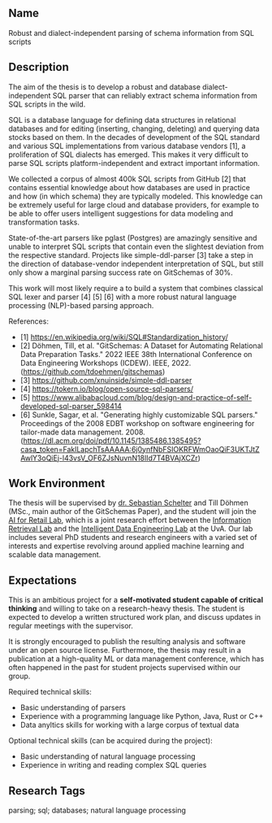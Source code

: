 ## Name

Robust and dialect-independent parsing of schema information from SQL scripts

## Description

The aim of the thesis is to develop a robust and database dialect-independent SQL parser that can reliably extract schema information from SQL scripts in the wild.

SQL is a database language for defining data structures in relational databases and for editing (inserting, changing, deleting) and querying data stocks based on them. In the decades of development of the SQL standard and various SQL implementations from various database vendors [1], a proliferation of SQL dialects has emerged. This makes it very difficult to parse SQL scripts platform-independent and extract important information.

We collected a corpus of almost 400k SQL scripts from GitHub [2] that contains essential knowledge about how databases are used in practice and how (in which schema) they are typically modeled. This knowledge can be extremely useful for large cloud and database providers, for example to be able to offer users intelligent suggestions for data modeling and transformation tasks.

State-of-the-art parsers like pglast (Postgres) are amazingly sensitive and unable to interpret SQL scripts that contain even the slightest deviation from the respective standard. Projects like simple-ddl-parser [3] take a step in the direction of database-vendor independent interpretation of SQL, but still only show a marginal parsing success rate on GitSchemas of 30%.

This work will most likely require a to build a system that combines classical SQL lexer and parser [4] [5] [6] with a more robust natural language processing (NLP)-based parsing approach.

References:
 * [1] https://en.wikipedia.org/wiki/SQL#Standardization_history/
 * [2] Döhmen, Till, et al. "GitSchemas: A Dataset for Automating Relational Data Preparation Tasks." 2022 IEEE 38th International Conference on Data Engineering Workshops (ICDEW). IEEE, 2022. (https://github.com/tdoehmen/gitschemas)
 * [3] https://github.com/xnuinside/simple-ddl-parser
 * [4] https://tokern.io/blog/open-source-sql-parsers/
 * [5] https://www.alibabacloud.com/blog/design-and-practice-of-self-developed-sql-parser_598414
 * [6] Sunkle, Sagar, et al. "Generating highly customizable SQL parsers." Proceedings of the 2008 EDBT workshop on software engineering for tailor-made data management. 2008. (https://dl.acm.org/doi/pdf/10.1145/1385486.1385495?casa_token=FaklLapchTsAAAAA:6j0ynfNbFSIOKRFWmOaoQiF3UKTJtZAwlY3oQiEj-l43vsV_OF6ZJsNuvnN18lId7T4BVAjXCZr)
 
 ## Work Environment

 The thesis will be supervised by [dr. Sebastian Schelter](https://ssc.io) and Till Döhmen (MSc., main author of the GitSchemas Paper), and the student will join the [AI for Retail Lab](https://icai.ai/airlab/),
 which is a joint research effort between the [Information Retrieval Lab](https://irlab.science.uva.nl/) and the [Intelligent Data Engineering Lab](https://indelab.org) at the UvA.  Our lab includes several PhD students and research engineers with a varied set of interests and expertise revolving around applied machine learning and scalable data management.

 ## Expectations

This is an ambitious project for a **self-motivated student capable of critical thinking** and willing to take on a research-heavy thesis.
The student is expected to develop a written structured work plan, and discuss updates in regular meetings with the supervisor.

It is strongly encouraged to publish the resulting analysis and software under an open source license. Furthermore,
the thesis may result in a publication at a high-quality ML or data management conference, which has often happened in the past for student projects supervised within our group.

Required technical skills:
 * Basic understanding of parsers
 * Experience with a programming language like Python, Java, Rust or C++
 * Data anyltics skills for working with a large corpus of textual data

Optional technical skills (can be acquired during the project):
 * Basic understanding of natural language processing
 * Experience in writing and reading complex SQL queries

 ## Research Tags
 parsing; sql; databases; natural language processing
